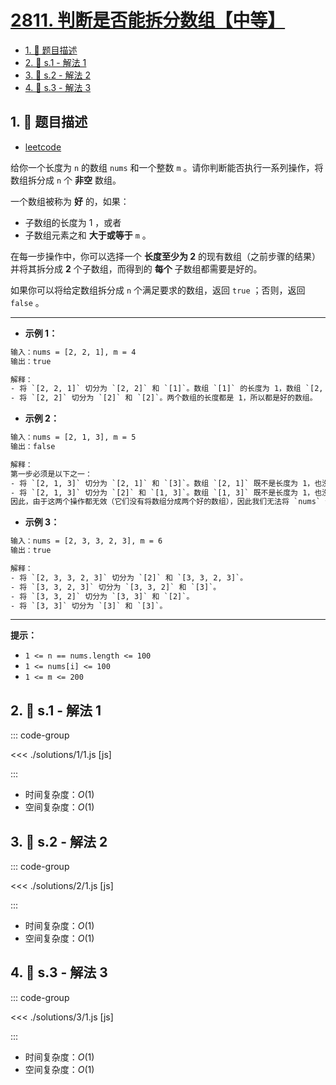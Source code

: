 # [2811. 判断是否能拆分数组【中等】](https://github.com/tnotesjs/TNotes.leetcode/tree/main/notes/2811.%20%E5%88%A4%E6%96%AD%E6%98%AF%E5%90%A6%E8%83%BD%E6%8B%86%E5%88%86%E6%95%B0%E7%BB%84%E3%80%90%E4%B8%AD%E7%AD%89%E3%80%91)

<!-- region:toc -->

- [1. 📝 题目描述](#1--题目描述)
- [2. 🎯 s.1 - 解法 1](#2--s1---解法-1)
- [3. 🎯 s.2 - 解法 2](#3--s2---解法-2)
- [4. 🎯 s.3 - 解法 3](#4--s3---解法-3)

<!-- endregion:toc -->

## 1. 📝 题目描述

- [leetcode](https://leetcode.cn/problems/check-if-it-is-possible-to-split-array/)

给你一个长度为 `n` 的数组 `nums` 和一个整数 `m` 。请你判断能否执行一系列操作，将数组拆分成 `n` 个 **非空** 数组。

一个数组被称为 **好** 的，如果：

- 子数组的长度为 1 ，或者
- 子数组元素之和 **大于或等于** `m` 。

在每一步操作中，你可以选择一个 **长度至少为 2** 的现有数组（之前步骤的结果） 并将其拆分成 **2** 个子数组，而得到的 **每个** 子数组都需要是好的。

如果你可以将给定数组拆分成 `n` 个满足要求的数组，返回 `true` ；否则，返回 `false` 。

---

- **示例 1：**

```txt
输入：nums = [2, 2, 1], m = 4
输出：true

解释：
- 将 `[2, 2, 1]` 切分为 `[2, 2]` 和 `[1]`。数组 `[1]` 的长度为 1，数组 `[2, 2]` 的元素之和等于 `4 >= m`，所以两者都是好的数组。
- 将 `[2, 2]` 切分为 `[2]` 和 `[2]`。两个数组的长度都是 1，所以都是好的数组。
```

- **示例 2：**

```txt
输入：nums = [2, 1, 3], m = 5
输出：false

解释：
第一步必须是以下之一：
- 将 `[2, 1, 3]` 切分为 `[2, 1]` 和 `[3]`。数组 `[2, 1]` 既不是长度为 1，也没有大于或等于 `m` 的元素和。
- 将 `[2, 1, 3]` 切分为 `[2]` 和 `[1, 3]`。数组 `[1, 3]` 既不是长度为 1，也没有大于或等于 `m` 的元素和。
因此，由于这两个操作都无效（它们没有将数组分成两个好的数组），因此我们无法将 `nums` 分成 `n` 个大小为 1 的数组。
```

- **示例 3：**

```txt
输入：nums = [2, 3, 3, 2, 3], m = 6
输出：true

解释：
- 将 `[2, 3, 3, 2, 3]` 切分为 `[2]` 和 `[3, 3, 2, 3]`。
- 将 `[3, 3, 2, 3]` 切分为 `[3, 3, 2]` 和 `[3]`。
- 将 `[3, 3, 2]` 切分为 `[3, 3]` 和 `[2]`。
- 将 `[3, 3]` 切分为 `[3]` 和 `[3]`。
```

---

**提示：**

- `1 <= n == nums.length <= 100`
- `1 <= nums[i] <= 100`
- `1 <= m <= 200`

## 2. 🎯 s.1 - 解法 1

::: code-group

<<< ./solutions/1/1.js [js]

:::

- 时间复杂度：$O(1)$
- 空间复杂度：$O(1)$

## 3. 🎯 s.2 - 解法 2

::: code-group

<<< ./solutions/2/1.js [js]

:::

- 时间复杂度：$O(1)$
- 空间复杂度：$O(1)$

## 4. 🎯 s.3 - 解法 3

::: code-group

<<< ./solutions/3/1.js [js]

:::

- 时间复杂度：$O(1)$
- 空间复杂度：$O(1)$
